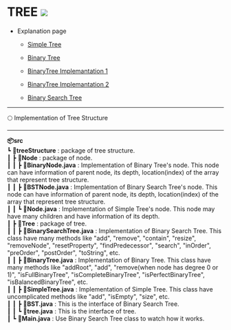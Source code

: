 # TREE <img src = "https://img.shields.io/badge/JAVA-007396?style=for-the-badge&logo=java&logoColor=white">

* Explanation page

    - [Simple Tree](https://lunareclipse000.wordpress.com/2024/01/23/tree/)

    - [Binary Tree](https://lunareclipse000.wordpress.com/2024/01/26/binary-tree/)

    - [BinaryTree Implemantation 1](https://lunareclipse000.wordpress.com/2024/01/27/binary-tree-%ea%b5%ac%ed%98%84java/)

    - [BinaryTree Implemantation 2](https://lunareclipse000.wordpress.com/2024/01/27/binary-tree-%ea%b5%ac%ed%98%84java-2/)

    - [Binary Search Tree](https://lunareclipse000.wordpress.com/2024/02/03/binary-search-treejava/)

---------

:full_moon: Implementation of Tree Structure

---------

**📦src**  
 ┗ **📂treeStructure**  : package of tree structure.  
 ┃ ┣ **📂Node** : package of node.  
 ┃ ┃ ┣ **📜BinaryNode.java** : Implementation of Binary Tree's node. This node can have information of parent node, its depth, location(index) of the array that represent tree structure.  
 ┃ ┃ ┣ **📜BSTNode.java** : Implementation of Binary Search Tree's node. This node can have information of parent node, its depth, location(index) of the array that represent tree structure.  
 ┃ ┃ ┗ **📜Node.java** : Implementation of Simple Tree's node. This node may have many children and have information of its depth.  
 ┃ ┣ **📂Tree** : package of tree.  
 ┃ ┃ ┣ **📜BinarySearchTree.java** : Implementation of Binary Search Tree. This class have many methods like "add", "remove", "contain", "resize", "removeNode", "resetProperty", "findPredecessor", "search", "inOrder", "preOrder", "postOrder", "toString", etc.  
 ┃ ┃ ┣ **📜BinaryTree.java** : Implementation of Binary Tree. This class have many methods like "addRoot", "add", "remove(when node has degree 0 or 1)", "isFullBinaryTree", "isCompleteBinaryTree", "isPerfectBinaryTree", "isBalancedBinaryTree", etc.  
 ┃ ┃ ┣ **📜SimpleTree.java** : Implementation of Simple Tree. This class have uncomplicated methods like "add", "isEmpty", "size", etc.  
 ┃ ┃ ┣ **📜BST.java** : This is the interface of Binary Search Tree.  
 ┃ ┃ ┗ **📜tree.java** : This is the interface of tree.  
 ┃ ┗ **📜Main.java** : Use Binary Search Tree class to watch how it works.

 